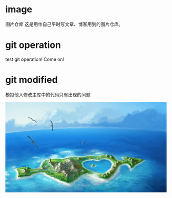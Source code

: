 # image
图片仓库
这是用作自己平时写文章、博客用到的图片仓库。
# git operation
test git operation! Come on!
# git modified
模拟他人修改主库中的代码只有出现的问题

![测试图片](https://github.com/Aaron-cdx/image/blob/master/1.jpg)
